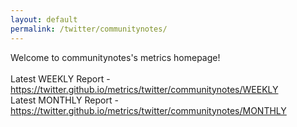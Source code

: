 ```yaml
---
layout: default
permalink: /twitter/communitynotes/
---
```

Welcome to communitynotes's metrics homepage!
<br><br>
Latest WEEKLY Report - <a href="https://twitter.github.io/metrics/twitter/communitynotes/WEEKLY">https://twitter.github.io/metrics/twitter/communitynotes/WEEKLY</a>
<br>
Latest MONTHLY Report - <a href="https://twitter.github.io/metrics/twitter/communitynotes/MONTHLY">https://twitter.github.io/metrics/twitter/communitynotes/MONTHLY</a>
<br>
